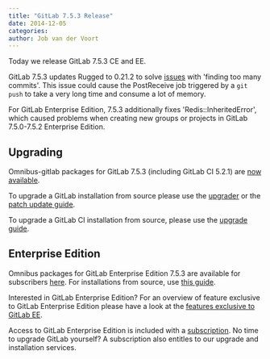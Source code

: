 ```yaml
---
title: "GitLab 7.5.3 Release"
date: 2014-12-05
categories:
author: Job van der Voort
---
```


Today we release GitLab 7.5.3 CE and EE.

GitLab 7.5.3 updates Rugged to 0.21.2 to solve [issues](https://github.com/libgit2/rugged/issues/431) with 'finding too many commits'.
This issue could cause the PostReceive job triggered by a `git push` to take a very long time and consume a lot of memory.

For GitLab Enterprise Edition, 7.5.3 additionally fixes 'Redis::InheritedError',
which caused problems when creating new groups or projects in GitLab 7.5.0-7.5.2 Enterprise Edition.


<!-- more -->

## Upgrading

Omnibus-gitlab packages for GitLab 7.5.3 (including GitLab CI 5.2.1) are [now available](https://about.gitlab.com/downloads/).

To upgrade a GitLab installation from source please use the
[upgrader](http://doc.gitlab.com/ce/update/upgrader.html) or the [patch update
guide](http://doc.gitlab.com/ce/update/patch_versions.html).

To upgrade a GitLab CI installation from source, please use the [upgrade guide](https://gitlab.com/gitlab-org/gitlab-ci/blob/master/doc/update/patch_versions.md).

## Enterprise Edition

Omnibus packages for GitLab Enterprise Edition 7.5.3 are available for subscribers [here](https://gitlab.com/subscribers/gitlab-ee/blob/master/doc/install/packages.md). For installations from source, use [this guide](https://gitlab.com/subscribers/gitlab-ee/blob/master/doc/update/patch_versions.md).

Interested in GitLab Enterprise Edition?
For an overview of feature exclusive to GitLab Enterprise Edition please have a look at the [features exclusive to GitLab EE](http://about.gitlab.com/features/#enterprise).

Access to GitLab Enterprise Edition is included with a [subscription](http://www.gitlab.com/subscription/).
No time to upgrade GitLab yourself?
A subscription also entitles to our upgrade and installation services.
